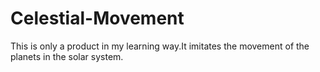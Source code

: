 # Celestial-Movement
This is only a product in my learning way.It imitates the movement of the planets in the solar system.

